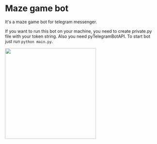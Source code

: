 # Maze game bot
It's a maze game bot for telegram messenger.

<!-- You can find that bot in telegram @lososMazeBot -->

If you want to run this bot on your machine, you need to create private.py file with your token string. Also you need pyTelegramBotAPI.
To start bot just run `python main.py`.

<img width="300" src="https://sun9-43.userapi.com/c856136/v856136125/1a7849/Ylgh9nIQuOk.jpg">
